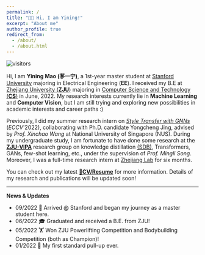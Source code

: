 ```yaml
---
permalink: /
title: "👧🏻 Hi, I am Yining!"
excerpt: "About me"
author_profile: true
redirect_from: 
  - /about/
  - /about.html
---
```

![visitors](https://visitor-badge.laobi.icu/badge?page_id=yining-mao.github.io)

Hi, I am **Yining Mao (茅一宁)**, a 1st-year master student at [Stanford University](https://www.stanford.edu) majoring in Electrical Engineering (**EE**). I received my B.E at [Zhejiang University (**ZJU**)](https://www.zju.edu.cn/english/) majoring in [Computer Science and Technology (**CS**)](http://www.en.cs.zju.edu.cn/) in June, 2022. My research interests currently lie in **Machine Learning** and **Computer Vision**, but I am still trying and exploring new possibilities in academic interests and career paths :)

Previously, I did my summer research intern on [*Style Transfer with GNNs*](https://arxiv.org/pdf/2207.11681) (*ECCV*'2022), collaborating with Ph.D. candidate Yongcheng Jing, advised by *Prof. Xinchao Wang* at National University of Singapore (NUS). During my undergraduate study, I am fortunate to have done some research at the [**ZJU-VIPA**](https://www.vipazoo.cn/) research group on knowledge distillation [(SDB)](https://arxiv.org/pdf/2112.03695.pdf),  Transformers, GANs, few-shot learning, etc., under the supervision of *Prof. Mingli Song*. Moreover, I was a full-time research intern at [Zhejiang Lab](https://en.zhejianglab.com/) for six months.

You can check out my latest [**📝CV/Resume**](/files/YiningMao-CV-0926.pdf) for more information. Details of my research and publications will be updated soon!

----

**News & Updates**

* 09/2022 🌲 Arrived @ Stanford and began my journey as a master student here.
* 06/2022 🎓 Graduated and received a B.E. from ZJU!
* 05/2022 🏋️‍ Won ZJU Powerlifting Competition and Bodybuilding Competition (both as Champion)!
* 01/2022 💪 My first standard pull-up ever.

